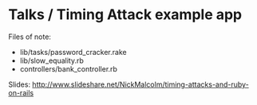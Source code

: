 # Talks / Timing Attack example app

Files of note:

  - lib/tasks/password_cracker.rake
  - lib/slow_equality.rb
  - controllers/bank_controller.rb

Slides: http://www.slideshare.net/NickMalcolm/timing-attacks-and-ruby-on-rails